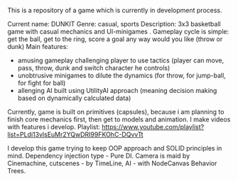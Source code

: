 This is a repository of a game which is currently in development process.

Current name: DUNKIT
Genre: casual, sports
Description: 3x3 basketball game with casual mechanics and UI-minigames . Gameplay cycle is simple: get the ball, get to the ring, score a goal any way would you like (throw or dunk)
Main features:
- amusing gameplay challenging player to use tactics (player can move, pass, throw, dunk and switch character he controls)
- unobtrusive minigames to dilute the dynamics (for throw, for jump-ball, for fight for ball)
- allenging AI built using UtilityAI approach (meaning decision making based on dynamically calculated data)

Currently, game is built on primitives (capsules), because i am planning to finish core mechanics first, then get to models and animation.
I make videos with features i develop. Playlist: https://www.youtube.com/playlist?list=PLdi13vlsEuMr2YQwDRI99FKOhC-DQvvTt

I develop this game trying to keep OOP approach and SOLID principles in mind. Dependency injection type - Pure DI.
Camera is maid by Cinemachine, cutscenes - by TimeLine, AI - with NodeCanvas Behavior Trees.
